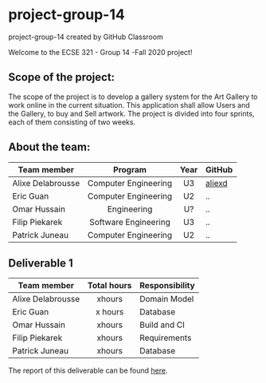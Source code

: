 # project-group-14
project-group-14 created by GitHub Classroom

Welcome to the ECSE 321 - Group 14 -Fall 2020 project!

## Scope of the project: 

The scope of the project is to develop a gallery system for the Art Gallery to work online in the current situation.
This application shall allow Users and the Gallery, to buy and Sell artwork.
The project is divided into four sprints, each of them consisting of two weeks.

## About the team:

| Team member| Program| Year | GitHub|
|------------------ |:-------------:|:---------------:|----------------|
| Alixe Delabrousse| Computer Engineering| U3| [aliexd](https://github.com/aliexd)|
| Eric Guan| Computer Engineering | U2| .. |
| Omar Hussain| Engineering | U? | ..|
| Filip Piekarek| Software Engineering| U3| ..|
| Patrick Juneau| Computer Engineering| U2| ..|

## Deliverable 1
 
| Team member| Total hours| Responsibility |
|------------------ |:-------------:| ---------------|
| Alixe Delabrousse| xhours | Domain Model| 
| Eric Guan|x hours |Database|
| Omar Hussain | xhours |Build and CI |
| Filip Piekarek| xhours | Requirements|
| Patrick Juneau| xhours  |Database|


The report of this deliverable can be found [here](https://github.com/McGill-ECSE321-Fall2020/project-group-14/wiki).
